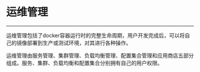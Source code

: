 # 运维管理


---

运维管理包括了docker容器运行时的完整生命周期，用户开发完成后，可以将自己的镜像部署到生产或测试环境，对其进行各种操作。

运维管理由服务管理、集群管理、负载均衡管理、配置集合管理和应用商店五部分组成。服务、集群、负载均衡和配置集合分别拥有自己的用户权限。
